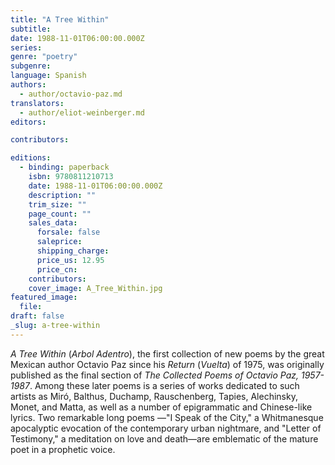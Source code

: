 ```yaml
---
title: "A Tree Within"
subtitle:
date: 1988-11-01T06:00:00.000Z
series:
genre: "poetry"
subgenre:
language: Spanish
authors:
  - author/octavio-paz.md
translators:
  - author/eliot-weinberger.md
editors:

contributors:

editions:
  - binding: paperback
    isbn: 9780811210713
    date: 1988-11-01T06:00:00.000Z
    description: ""
    trim_size: ""
    page_count: ""
    sales_data:
      forsale: false
      saleprice:
      shipping_charge:
      price_us: 12.95
      price_cn:
    contributors:
    cover_image: A_Tree_Within.jpg
featured_image:
  file:
draft: false
_slug: a-tree-within
---
```


_A Tree Within_ (_Arbol Adentro_), the first collection of new poems by the great Mexican author Octavio Paz since his _Return_ (_Vuelta_) of 1975, was originally published as the final section of _The Collected Poems of Octavio Paz, 1957-1987_. Among these later poems is a series of works dedicated to such artists as Miró, Balthus, Duchamp, Rauschenberg, Tapies, Alechinsky, Monet, and Matta, as well as a number of epigrammatic and Chinese-like lyrics. Two remarkable long poems ––"I Speak of the City," a Whitmanesque apocalyptic evocation of the contemporary urban nightmare, and "Letter of Testimony," a meditation on love and death––are emblematic of the mature poet in a prophetic voice.

